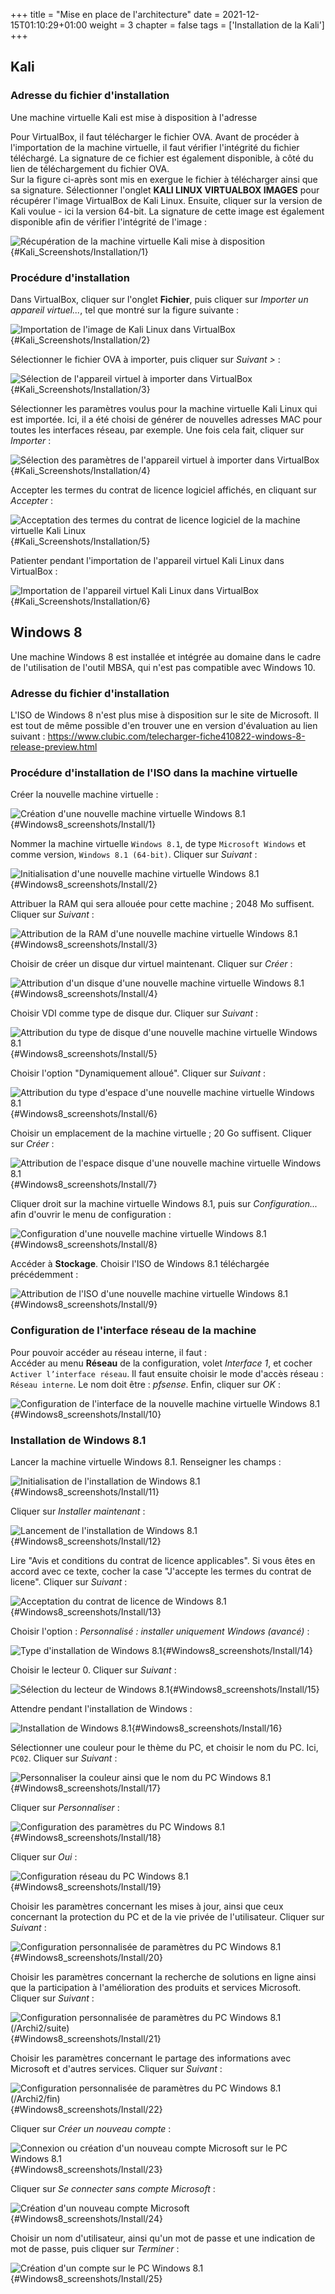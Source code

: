 +++
title = "Mise en place de l'architecture"
date = 2021-12-15T01:10:29+01:00
weight = 3
chapter = false
tags = ['Installation de la Kali']
+++


## Kali

### Adresse du fichier d'installation

Une machine virtuelle Kali est mise à disposition à l'adresse

Pour VirtualBox, il faut télécharger le fichier OVA. Avant de procéder à
l'importation de la machine virtuelle, il faut vérifier l'intégrité du
fichier téléchargé. La signature de ce fichier est également disponible,
à côté du lien de téléchargement du fichier OVA.\
Sur la figure ci-après sont mis en exergue le fichier à télécharger
ainsi que sa signature. Sélectionner l'onglet **KALI LINUX VIRTUALBOX
IMAGES** pour récupérer l'image VirtualBox de Kali Linux. Ensuite,
cliquer sur la version de Kali voulue - ici la version 64-bit. La
signature de cette image est également disponible afin de vérifier
l'intégrité de l'image :


![Récupération de la machine virtuelle Kali mise à
disposition](Archi2/Kali_Screenshots/Installation/1.png){#Kali_Screenshots/Installation/1}


### Procédure d'installation

Dans VirtualBox, cliquer sur l'onglet **Fichier**, puis cliquer sur
*Importer un appareil virtuel\...*, tel que montré sur la figure
suivante :


![Importation de l'image de Kali Linux dans
VirtualBox](Archi2/Kali_Screenshots/Installation/2.png){#Kali_Screenshots/Installation/2}


Sélectionner le fichier OVA à importer, puis cliquer sur *Suivant \>* :


![Sélection de l'appareil virtuel à importer dans
VirtualBox](Archi2/Kali_Screenshots/Installation/3.png){#Kali_Screenshots/Installation/3}


Sélectionner les paramètres voulus pour la machine virtuelle Kali Linux
qui est importée. Ici, il a été choisi de générer de nouvelles adresses
MAC pour toutes les interfaces réseau, par exemple. Une fois cela fait,
cliquer sur *Importer* :


![Sélection des paramètres de l'appareil virtuel à importer dans
VirtualBox](Archi2/Kali_Screenshots/Installation/4.png){#Kali_Screenshots/Installation/4}


Accepter les termes du contrat de licence logiciel affichés, en cliquant
sur *Accepter* :


![Acceptation des termes du contrat de licence logiciel de la machine
virtuelle Kali
Linux](Archi2/Kali_Screenshots/Installation/5.png){#Kali_Screenshots/Installation/5}


Patienter pendant l'importation de l'appareil virtuel Kali Linux dans
VirtualBox :


![Importation de l'appareil virtuel Kali Linux dans
VirtualBox](Archi2/Kali_Screenshots/Installation/6.png){#Kali_Screenshots/Installation/6}


## Windows 8

Une machine Windows 8 est installée et intégrée au domaine dans le cadre
de l'utilisation de l'outil MBSA, qui n'est pas compatible avec Windows
10.

### Adresse du fichier d'installation

L'ISO de Windows 8 n'est plus mise à disposition sur le site de
Microsoft. Il est tout de même possible d'en trouver une en version
d'évaluation au lien suivant :
<https://www.clubic.com/telecharger-fiche410822-windows-8-release-preview.html>

### Procédure d'installation de l'ISO dans la machine virtuelle

Créer la nouvelle machine virtuelle :


![Création d'une nouvelle machine virtuelle Windows
8.1](Archi2/Windows8_screenshots/Install/VM-1.png){#Windows8_screenshots/Install/1}


Nommer la machine virtuelle `Windows 8.1`, de type `Microsoft Windows`
et comme version, `Windows 8.1 (64-bit)`. Cliquer sur *Suivant* :


![Initialisation d'une nouvelle machine virtuelle Windows
8.1](Archi2/Windows8_screenshots/Install/VM-2.png){#Windows8_screenshots/Install/2}


Attribuer la RAM qui sera allouée pour cette machine ; 2048 Mo
suffisent. Cliquer sur *Suivant* :


![Attribution de la RAM d'une nouvelle machine virtuelle Windows
8.1](Archi2/Windows8_screenshots/Install/VM-3.png){#Windows8_screenshots/Install/3}


Choisir de créer un disque dur virtuel maintenant. Cliquer sur *Créer* :


![Attribution d'un disque d'une nouvelle machine virtuelle Windows
8.1](Archi2/Windows8_screenshots/Install/VM-4.png){#Windows8_screenshots/Install/4}


Choisir VDI comme type de disque dur. Cliquer sur *Suivant* :


![Attribution du type de disque d'une nouvelle machine virtuelle Windows
8.1](Archi2/Windows8_screenshots/Install/VM-5.png){#Windows8_screenshots/Install/5}


Choisir l'option \"Dynamiquement alloué\". Cliquer sur *Suivant* :


![Attribution du type d'espace d'une nouvelle machine virtuelle Windows
8.1](Archi2/Windows8_screenshots/Install/VM-6.png){#Windows8_screenshots/Install/6}


Choisir un emplacement de la machine virtuelle ; 20 Go suffisent.
Cliquer sur *Créer* :


![Attribution de l'espace disque d'une nouvelle machine virtuelle
Windows
8.1](Archi2/Windows8_screenshots/Install/VM-7.png){#Windows8_screenshots/Install/7}


Cliquer droit sur la machine virtuelle Windows 8.1, puis sur
*Configuration\...* afin d'ouvrir le menu de configuration :


![Configuration d'une nouvelle machine virtuelle Windows
8.1](Archi2/Windows8_screenshots/Install/VM-8.png){#Windows8_screenshots/Install/8}


Accéder à **Stockage**. Choisir l'ISO de Windows 8.1 téléchargée
précédemment :


![Attribution de l'ISO d'une nouvelle machine virtuelle Windows
8.1](Archi2/Windows8_screenshots/Install/VM-9.png){#Windows8_screenshots/Install/9}


### Configuration de l'interface réseau de la machine

Pour pouvoir accéder au réseau interne, il faut :\
Accéder au menu **Réseau** de la configuration, volet *Interface 1*, et
cocher `Activer l’interface réseau`. Il faut ensuite choisir le mode
d'accès réseau : `Réseau interne`. Le nom doit être : *pfsense*. Enfin,
cliquer sur *OK* :


![Configuration de l'interface de la nouvelle machine virtuelle Windows
8.1](Archi2/Windows8_screenshots/Install/VM-10.png){#Windows8_screenshots/Install/10}


### Installation de Windows 8.1

Lancer la machine virtuelle Windows 8.1. Renseigner les champs :


![Initialisation de l'installation de Windows
8.1](Archi2/Windows8_screenshots/Install/VM-11.png){#Windows8_screenshots/Install/11}


Cliquer sur *Installer maintenant* :


![Lancement de l'installation de Windows
8.1](Archi2/Windows8_screenshots/Install/VM-12.png){#Windows8_screenshots/Install/12}


Lire \"Avis et conditions du contrat de licence applicables\". Si vous
êtes en accord avec ce texte, cocher la case \"J'accepte les termes du
contrat de licene\". Cliquer sur *Suivant* :


![Acceptation du contrat de licence de Windows
8.1](Archi2/Windows8_screenshots/Install/VM-13.png){#Windows8_screenshots/Install/13}


Choisir l'option : *Personnalisé : installer uniquement Windows
(avancé)* :


![Type d'installation de Windows
8.1](Archi2/Windows8_screenshots/Install/VM-14.png){#Windows8_screenshots/Install/14}


Choisir le lecteur 0. Cliquer sur *Suivant* :


![Sélection du lecteur de Windows
8.1](Archi2/Windows8_screenshots/Install/VM-15.png){#Windows8_screenshots/Install/15}


Attendre pendant l'installation de Windows :


![Installation de Windows
8.1](Archi2/Windows8_screenshots/Install/VM-16.png){#Windows8_screenshots/Install/16}


Sélectionner une couleur pour le thème du PC, et choisir le nom du PC.
Ici, `PC02`. Cliquer sur *Suivant* :


![Personnaliser la couleur ainsi que le nom du PC Windows
8.1](Archi2/Windows8_screenshots/Install/VM-17.png){#Windows8_screenshots/Install/17}


Cliquer sur *Personnaliser* :


![Configuration des paramètres du PC Windows
8.1](Archi2/Windows8_screenshots/Install/VM-18.png){#Windows8_screenshots/Install/18}


Cliquer sur *Oui* :


![Configuration réseau du PC Windows
8.1](Archi2/Windows8_screenshots/Install/VM-19.png){#Windows8_screenshots/Install/19}


Choisir les paramètres concernant les mises à jour, ainsi que ceux
concernant la protection du PC et de la vie privée de l'utilisateur.
Cliquer sur *Suivant* :


![Configuration personnalisée de paramètres du PC Windows
8.1](Archi2/Windows8_screenshots/Install/VM-20.png){#Windows8_screenshots/Install/20}


Choisir les paramètres concernant la recherche de solutions en ligne
ainsi que la participation à l'amélioration des produits et services
Microsoft. Cliquer sur *Suivant* :


![Configuration personnalisée de paramètres du PC Windows 8.1
(/Archi2/suite)](Windows8_screenshots/Install/VM-21.png){#Windows8_screenshots/Install/21}


Choisir les paramètres concernant le partage des informations avec
Microsoft et d'autres services. Cliquer sur *Suivant* :


![Configuration personnalisée de paramètres du PC Windows 8.1
(/Archi2/fin)](Windows8_screenshots/Install/VM-22.png){#Windows8_screenshots/Install/22}


Cliquer sur *Créer un nouveau compte* :


![Connexion ou création d'un nouveau compte Microsoft sur le PC Windows
8.1](Archi2/Windows8_screenshots/Install/VM-23.png){#Windows8_screenshots/Install/23}


Cliquer sur *Se connecter sans compte Microsoft* :


![Création d'un nouveau compte
Microsoft](Archi2/Windows8_screenshots/Install/VM-24.png){#Windows8_screenshots/Install/24}


Choisir un nom d'utilisateur, ainsi qu'un mot de passe et une indication
de mot de passe, puis cliquer sur *Terminer* :


![Création d'un compte sur le PC Windows
8.1](Archi2/Windows8_screenshots/Install/VM-25.png){#Windows8_screenshots/Install/25}

